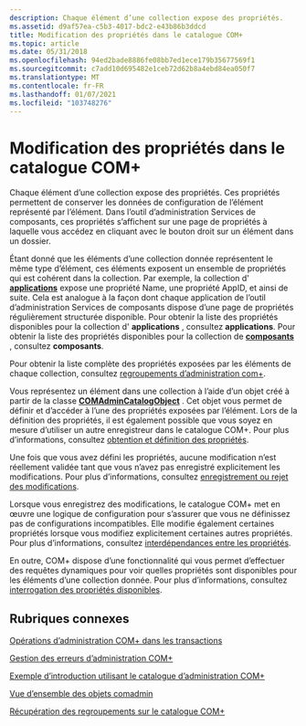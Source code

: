 ```yaml
---
description: Chaque élément d’une collection expose des propriétés.
ms.assetid: d9af57ea-c5b3-4017-bdc2-e43b86b3ddcd
title: Modification des propriétés dans le catalogue COM+
ms.topic: article
ms.date: 05/31/2018
ms.openlocfilehash: 94ed2bade8886fe08bb7ed1ece179b35677569f1
ms.sourcegitcommit: c7add10d695482e1ceb72d62b8a4ebd84ea050f7
ms.translationtype: MT
ms.contentlocale: fr-FR
ms.lasthandoff: 01/07/2021
ms.locfileid: "103748276"
---
```

# <a name="editing-properties-in-the-com-catalog"></a>Modification des propriétés dans le catalogue COM+

Chaque élément d’une collection expose des propriétés. Ces propriétés permettent de conserver les données de configuration de l’élément représenté par l’élément. Dans l’outil d’administration Services de composants, ces propriétés s’affichent sur une page de propriétés à laquelle vous accédez en cliquant avec le bouton droit sur un élément dans un dossier.

Étant donné que les éléments d’une collection donnée représentent le même type d’élément, ces éléments exposent un ensemble de propriétés qui est cohérent dans la collection. Par exemple, la collection d' [**applications**](applications.md) expose une propriété Name, une propriété AppID, et ainsi de suite. Cela est analogue à la façon dont chaque application de l’outil d’administration Services de composants dispose d’une page de propriétés régulièrement structurée disponible. Pour obtenir la liste des propriétés disponibles pour la collection d' **applications** , consultez **applications**. Pour obtenir la liste des propriétés disponibles pour la collection de [**composants**](components.md) , consultez **composants**.

Pour obtenir la liste complète des propriétés exposées par les éléments de chaque collection, consultez [regroupements d’administration com+](com--administration-collections.md).

Vous représentez un élément dans une collection à l’aide d’un objet créé à partir de la classe [**COMAdminCatalogObject**](comadmincatalogobject.md) . Cet objet vous permet de définir et d’accéder à l’une des propriétés exposées par l’élément. Lors de la définition des propriétés, il est également possible que vous soyez en mesure d’utiliser un autre enregistreur dans le catalogue COM+. Pour plus d’informations, consultez [obtention et définition des propriétés](getting-and-setting-properties.md).

Une fois que vous avez défini les propriétés, aucune modification n’est réellement validée tant que vous n’avez pas enregistré explicitement les modifications. Pour plus d’informations, consultez [enregistrement ou rejet des modifications](saving-or-discarding-changes.md).

Lorsque vous enregistrez des modifications, le catalogue COM+ met en œuvre une logique de configuration pour s’assurer que vous ne définissez pas de configurations incompatibles. Elle modifie également certaines propriétés lorsque vous modifiez explicitement certaines autres propriétés. Pour plus d’informations, consultez [interdépendances entre les propriétés](interdependencies-between-properties.md).

En outre, COM+ dispose d’une fonctionnalité qui vous permet d’effectuer des requêtes dynamiques pour voir quelles propriétés sont disponibles pour les éléments d’une collection donnée. Pour plus d’informations, consultez [interrogation des propriétés disponibles](querying-for-available-properties.md).

## <a name="related-topics"></a>Rubriques connexes

<dl> <dt>

[Opérations d’administration COM+ dans les transactions](com--administration-operations-within-transactions.md)
</dt> <dt>

[Gestion des erreurs d’administration COM+](handling-com--administration-errors.md)
</dt> <dt>

[Exemple d’introduction utilisant le catalogue d’administration COM+](introductory-example-using-the-com--administration-catalog.md)
</dt> <dt>

[Vue d’ensemble des objets comadmin](overview-of-the-comadmin-objects.md)
</dt> <dt>

[Récupération des regroupements sur le catalogue COM+](retrieving-collections-on-the-com--catalog.md)
</dt> </dl>

 

 



